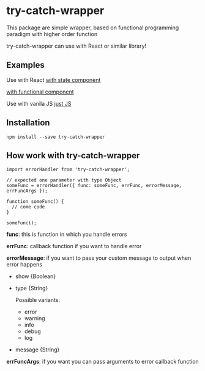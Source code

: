 # try-catch-wrapper
This package are simple wrapper, based on functional programming paradigm with higher order function

try-catch-wrapper can use with React or similar library!


## Examples

Use with React
[with state component](https://github.com/alexeyvax/try-catch-wrapper/blob/master/examples/StatelessCompoent.jsx)

[with functional component](https://github.com/alexeyvax/try-catch-wrapper/blob/master/examples/FunctionalComponent.jsx)

Use with vanila JS
[just JS](https://github.com/alexeyvax/try-catch-wrapper/blob/master/examples/justJS.js)


## Installation

```
npm install --save try-catch-wrapper
```

## How work with try-catch-wrapper

```
import errorHandler from 'try-catch-wrapper';

// expected one parameter with type Object
someFunc = errorHandler({ func: someFunc, errFunc, errorMessage, errFuncArgs });

function someFunc() {
  // come code
}

someFunc();
```

**func**: this is function in which you handle errors

**errFunc**: callback function if you want to handle error

**errorMessage**: if you want to pass your custom message to output when error happens

 - show {Boolean}
 - type {String}

    Possible variants:
    * error
    * warning
    * info
    * debug
    * log

 - message {String}

**errFuncArgs**: if you want you can pass arguments to error callback function
